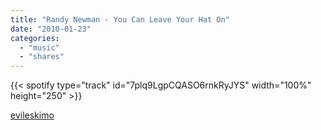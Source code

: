 ```yaml
---
title: "Randy Newman - You Can Leave Your Hat On"
date: "2010-01-23"
categories:
  - "music"
  - "shares"
---
```


{{< spotify type="track" id="7plq9LgpCQASO6rnkRyJYS" width="100%" height="250" >}}

[evileskimo](http://evileskimo.tumblr.com/post/313327397/randy-newman-you-can-leave-your-hat-on)
